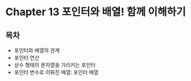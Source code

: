 # Chapter 13 포인터와 배열! 함께 이해하기



## 목차

- 포인터와 배열의 관계
- 포인터 연산
- 상수 형태의 문자열을 가리키는 포인터
- 포인터 변수로 이뤄진 배열: 포인터 배열